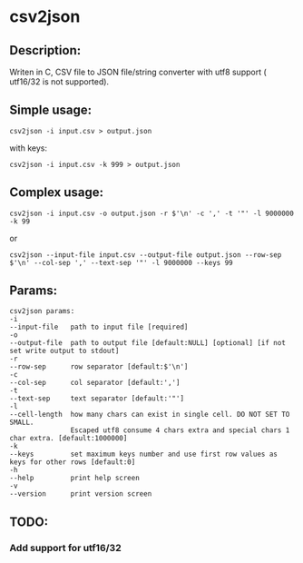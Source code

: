 csv2json
========

Description:
------------

Writen in C, CSV file to JSON file/string converter with utf8 support ( utf16/32 is not supported).

Simple usage:
-------------

	csv2json -i input.csv > output.json

with keys:

	csv2json -i input.csv -k 999 > output.json


Complex usage:
------------

	csv2json -i input.csv -o output.json -r $'\n' -c ',' -t '"' -l 9000000 -k 99

or

	csv2json --input-file input.csv --output-file output.json --row-sep $'\n' --col-sep ',' --text-sep '"' -l 9000000 --keys 99


Params:
-------

	csv2json params:
	-i
	--input-file   path to input file [required]
	-o
	--output-file  path to output file [default:NULL] [optional] [if not set write output to stdout]
	-r
	--row-sep      row separator [default:$'\n']
	-c
	--col-sep      col separator [default:',']
	-t
	--text-sep     text separator [default:'"']
	-l
	--cell-length  how many chars can exist in single cell. DO NOT SET TO SMALL.
	               Escaped utf8 consume 4 chars extra and special chars 1 char extra. [default:1000000]
	-k
	--keys         set maximum keys number and use first row values as keys for other rows [default:0]
	-h
	--help         print help screen
	-v
	--version      print version screen

TODO:
-----

### Add support for utf16/32

